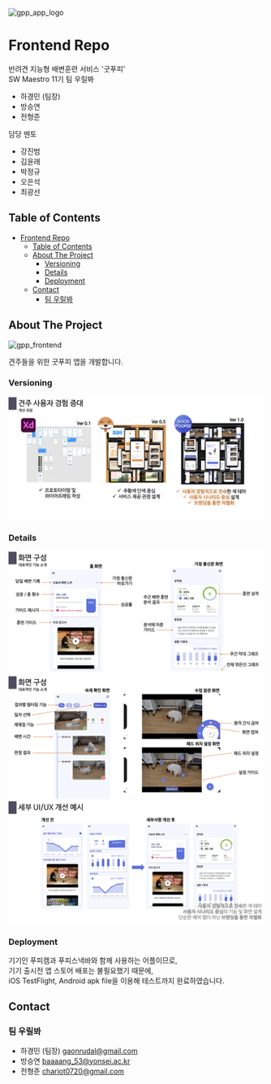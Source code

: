 ![gpp_app_logo](readme_media/gpp_app_logo.png)

# Frontend Repo

반려견 지능형 배변훈련 서비스 '굿푸피'  
SW Maestro 11기 팀 우릴봐

- 하경민 (팀장)
- 방승연
- 전형준

담당 멘토

- 강진범
- 김윤래
- 박정규
- 오은석
- 최광선

## Table of Contents

- [Frontend Repo](#frontend-repo)
  - [Table of Contents](#table-of-contents)
  - [About The Project](#about-the-project)
    - [Versioning](#versioning)
    - [Details](#details)
    - [Deployment](#deployment)
  - [Contact](#contact)
    - [팀 우릴봐](#팀-우릴봐)

## About The Project

![gpp_frontend](readme_media/gpp_frontend.jpeg)

견주들을 위한 굿푸피 앱을 개발합니다.

### Versioning

![versioning](readme_media/gpp_app_versioning.png)

### Details

![intro_1](readme_media/gpp_app_intro_1.png)
![intro_2](readme_media/gpp_app_intro_2.png)
![intro_3](readme_media/gpp_app_intro_3.png)

### Deployment

기기인 푸피캠과 푸피스낵바와 함께 사용하는 어플이므로,  
기기 출시전 앱 스토어 배포는 불필요했기 때문에,  
iOS TestFlight, Android apk file을 이용해 테스트까지 완료하였습니다.  

## Contact

### 팀 우릴봐

- 하경민 (팀장) gaonrudal@gmail.com
- 방승연 baaaang_53@yonsei.ac.kr
- 전형준 chariot0720@gmail.com
